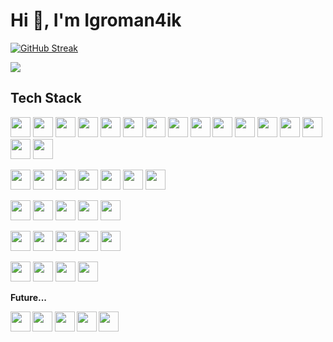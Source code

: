 <h1 align="left">Hi 👋, I'm Igroman4ik</h1>

<p align="left">
  <a href="https://git.io/streak-stats"><img src="https://streak-stats.demolab.com?user=Igroman4ik228&theme=dark&background=0D1117&currStreakLabel=EBEBEB" alt="GitHub Streak" /></a>
</p>

<img src="https://www.codewars.com/users/Igroman4ik228/badges/large" />

<h2 align="left">Tech Stack</h2>

<p align="left">
  <img height="32" width="32" src="https://cdn.simpleicons.org/html5" />
  <img height="32" width="32" src="https://cdn.simpleicons.org/css" />
  <img height="32" width="32" src="https://cdn.simpleicons.org/javascript" />
  <img height="32" width="32" src="https://cdn.simpleicons.org/typescript" />
  <img height="32" width="32" src="https://cdn.simpleicons.org/react" />
  <img height="32" width="32" src="https://cdn.simpleicons.org/reacthookform" />
  <img height="32" width="32" src="https://cdn.simpleicons.org/reactrouter" />
  <img height="32" width="32" src="https://cdn.simpleicons.org/nextdotjs/_/white" />
  <img height="32" width="32" src="https://cdn.simpleicons.org/tailwindcss" />
  <img height="32" width="32" src="https://cdn.simpleicons.org/figma" />
  <img height="32" width="32" src="https://cdn.simpleicons.org/gulp" />
  <img height="32" width="32" src="https://cdn.simpleicons.org/vite" />
  <img height="32" width="32" src="https://cdn.simpleicons.org/jest" />
  <img height="32" width="32" src="https://cdn.simpleicons.org/postcss" />
  <img height="32" width="32" src="https://cdn.simpleicons.org/npm" />
  <img height="32" width="32" src="https://cdn.simpleicons.org/bun/_/white" />
</p>

<p align="left">
  <img height="32" width="32" src="https://cdn.simpleicons.org/python" />
  <img height="32" width="32" src="https://cdn.simpleicons.org/fastapi" />
  <img height="32" width="32" src="https://cdn.simpleicons.org/pydantic" />
  <img height="32" width="32" src="https://cdn.simpleicons.org/ruff" />
  <img height="32" width="32" src="https://cdn.simpleicons.org/docker" />
  <img height="32" width="32" src="https://cdn.simpleicons.org/sqlalchemy" />
  <img height="32" width="32" src="https://cdn.simpleicons.org/dotnet" />
</p>

<p align="left">
  <img height="32" width="32" src="https://cdn.simpleicons.org/termius/_/white" />
  <img height="32" width="32" src="https://cdn.simpleicons.org/dbeaver/372823/69493E" />
  <img height="32" width="32" src="https://cdn.simpleicons.org/postgresql" />
  <img height="32" width="32" src="https://cdn.simpleicons.org/sqlite" />
  <img height="32" width="32" src="https://cdn.simpleicons.org/mysql" />
</p>

<p align="left">
  <img height="32" width="32" src="https://cdn.simpleicons.org/linux" />
  <img height="32" width="32" src="https://cdn.simpleicons.org/archlinux" />
  <img height="32" width="32" src="https://cdn.simpleicons.org/ubuntu" />
  <img height="32" width="32" src="https://cdn.simpleicons.org/linuxmint" />
  <img height="32" width="32" src="https://cdn.simpleicons.org/fedora" />
</p>

<p align="left">
  <img height="32" width="32" src="https://skillicons.dev/icons?i=vscode" />
  <img height="32" width="32" src="https://skillicons.dev/icons?i=visualstudio" />
  <img height="32" width="32" src="https://cdn.simpleicons.org/git" />
  <img height="32" width="32" src="https://cdn.simpleicons.org/github/_/white" />
</p>

<b>Future...<b>
<p align="left">
  <img height="32" width="32" src="https://cdn.simpleicons.org/rust/_/white" />
  <img height="32" width="32" src="https://cdn.simpleicons.org/dart" />
  <img height="32" width="32" src="https://cdn.simpleicons.org/flutter" />
  <img height="32" width="32" src="https://cdn.simpleicons.org/graphql" />
  <img height="32" width="32" src="https://cdn.simpleicons.org/prisma" />
</p>

<!-- <h2 align="left">Social</h2>

<p align="left">
  <img height="32" width="32" src="https://cdn.simpleicons.org/youtube" />
  <img height="32" width="32" src="https://cdn.simpleicons.org/twitch" />
  <img height="32" width="32" src="https://cdn.simpleicons.org/telegram" />
  <img height="32" width="32" src="https://cdn.simpleicons.org/curseforge" />
  <img height="32" width="32" src="https://cdn.simpleicons.org/modrinth" />
</p> -->

